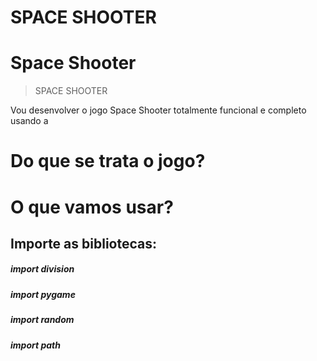# **SPACE SHOOTER**
# Space Shooter
> SPACE SHOOTER

Vou desenvolver o jogo Space Shooter totalmente funcional e completo usando a 

# Do que se trata o jogo?


# O que vamos usar?


## Importe as bibliotecas:

##### import division

##### import pygame

##### import random

##### import path
